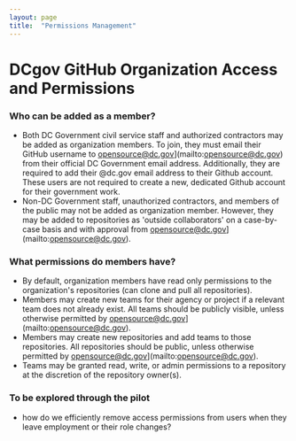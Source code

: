 ```yaml
---
layout: page
title:  "Permissions Management"
---
```



# DCgov GitHub Organization Access and Permissions

### Who can be added as a member?
* Both DC Government civil service staff and authorized contractors may be added as organization members. To join, they must email their GitHub username to opensource@dc.gov](mailto:opensource@dc.gov) from their official DC Government email address.  Additionally, they are required to add their @dc.gov email address to their Github account.  These users are not required to create a new, dedicated Github account for their government work.
* Non-DC Government staff, unauthorized contractors, and members of the public may not be added as organization member. However, they may be added to repositories as 'outside collaborators' on a case-by-case basis and with approval from opensource@dc.gov](mailto:opensource@dc.gov).

### What permissions do members have?
* By default, organization members have read only permissions to the organization's repositories (can clone and pull all repositories).
* Members may create new teams for their agency or project if a relevant team does not already exist. All teams should be publicly visible, unless otherwise permitted by opensource@dc.gov](mailto:opensource@dc.gov).
* Members may create new repositories and add teams to those repositories. All repositories should be public, unless otherwise permitted by opensource@dc.gov](mailto:opensource@dc.gov).
* Teams may be granted read, write, or admin permissions to a repository at the discretion of the repository owner(s).

### To be explored through the pilot
* how do we efficiently remove access permissions from users when they leave employment or their role changes?